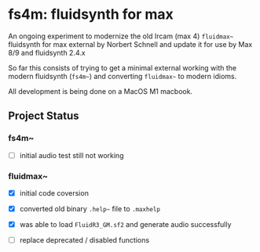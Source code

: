 # fs4m: fluidsynth for max

An ongoing experiment to modernize the old Ircam (max 4) `fluidmax~` fluidsynth for max external by Norbert Schnell and update it for use by Max 8/9 and fluidsynth 2.4.x

So far this consists of trying to get a minimal external working with the modern fluidsynth (`fs4m~`) and converting `fluidmax~` to modern idioms.

All development is being done on a MacOS M1 macbook.

## Project Status

### fs4m~

- [ ] initial audio test still not working


### fluidmax~

- [x] initial code coversion

- [x] converted old binary `.help~` file to `.maxhelp`

- [x] was able to load `FluidR3_GM.sf2` and generate audio successfully

- [ ] replace deprecated / disabled functions

